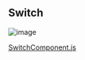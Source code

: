 ## Switch


![image](https://cdn.softtech.com.tr/ngsp-quick/nemo/dev/mdImages/VSwitch/switch.png)

[SwitchComponent.js](https://cdn.softtech.com.tr/ngsp-quick/nemo/dev/mdScripts/VSwitch/SwitchComponent.js)